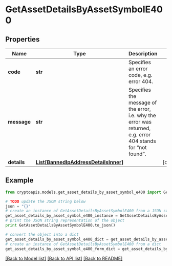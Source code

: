 # GetAssetDetailsByAssetSymbolE400


## Properties
Name | Type | Description | Notes
------------ | ------------- | ------------- | -------------
**code** | **str** | Specifies an error code, e.g. error 404. | 
**message** | **str** | Specifies the message of the error, i.e. why the error was returned, e.g. error 404 stands for “not found”. | 
**details** | [**List[BannedIpAddressDetailsInner]**](BannedIpAddressDetailsInner.md) |  | [optional] 

## Example

```python
from cryptoapis.models.get_asset_details_by_asset_symbol_e400 import GetAssetDetailsByAssetSymbolE400

# TODO update the JSON string below
json = "{}"
# create an instance of GetAssetDetailsByAssetSymbolE400 from a JSON string
get_asset_details_by_asset_symbol_e400_instance = GetAssetDetailsByAssetSymbolE400.from_json(json)
# print the JSON string representation of the object
print GetAssetDetailsByAssetSymbolE400.to_json()

# convert the object into a dict
get_asset_details_by_asset_symbol_e400_dict = get_asset_details_by_asset_symbol_e400_instance.to_dict()
# create an instance of GetAssetDetailsByAssetSymbolE400 from a dict
get_asset_details_by_asset_symbol_e400_form_dict = get_asset_details_by_asset_symbol_e400.from_dict(get_asset_details_by_asset_symbol_e400_dict)
```
[[Back to Model list]](../README.md#documentation-for-models) [[Back to API list]](../README.md#documentation-for-api-endpoints) [[Back to README]](../README.md)


